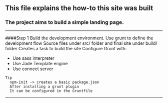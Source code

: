## This file explains the how-to this site was built
### The project aims to build a simple landing page.
___
####Step 1 Build the development environment.
Use grunt to define the development flow
Source files under src/ folder and final site under build/ folder
Creates a task to build the site
Configure Grunt with:
* Use sass interpreter
* Use Jade Template engine
* Use connect server

```
Tip
  npm-init -> creates a basic package.json
  After installing a grunt plugin
  It can be configured in the Gruntfile
```
___
